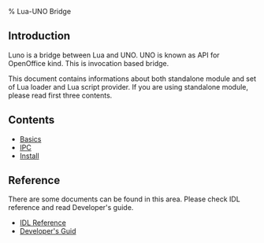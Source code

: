 % Lua-UNO Bridge

## Introduction

Luno is a bridge between Lua and UNO. UNO is known as API for OpenOffice kind. 
This is invocation based bridge.

This document contains informations about both standalone module and 
set of Lua loader and Lua script provider. If you are using standalone 
module, please read first three contents.

## Contents
* [Basics](./luno.md)
* [IPC](./ipc.md)
* [Install](./install.md)

## Reference

There are some documents can be found in this area. Please check IDL reference 
and read Developer's guide.

* [IDL Reference](http://www.openoffice.org/api/docs/common/ref/com/sun/star/module-ix.html)
* [Developer's Guid](http://wiki.openoffice.org/wiki/Documentation/DevGuide/OpenOffice.org_Developers_Guide)

